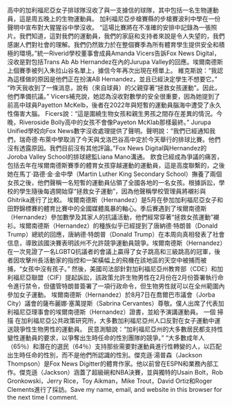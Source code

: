 高中的加利福尼亞女子排球隊沒收了與一支據信的球隊，其中包括一名生物運動員，這是周五晚上的生物運動員。 加利福尼亞步槍賽縣的步槍賽波利中學在一份聲明中宣布對大猩猩谷中學沒收。 “這場比賽將在不准確的安排中記錄為一張照片。我們知道，這對我們的運動員，我們的家庭和支持者來說是令人失望的，我們感謝人們對社會的理解。我們仍然致力於在整個賽季為所有體育學生提供安全和積極的環境。”統一Riverid學校董事會成員Amanda Vicers告訴Fox News Digital，沒收是對包括Trans Ab Ab Hernandez在內的Jurupa Valley的回應。埃爾南德斯上個賽季被列入朱拉山谷名單上，據信今年再次出現在榜單上。 維克斯說：“我認為這樣做的原因是他們正在扮演AB Hernandez，並且已經決定學生不想要它。” “昨天我收到了一條消息，說有（來自球員）的父親穿著“拯救女孩運動”。因此，他們準備抗議。” Vicers補充說，她認為沒收對數學的安全很重要，因為她提到了前高中球員Payetton McKelb，後者在2022年與短暫的運動員腦海中遭受了永久性傷害大腦。 Ficers說：“這是圍繞生物女孩和親生男孩之間存在差異的情況。今晚，Riveroside Bolly高中的女孩不會像Payeton McKlab那樣最終。” Jurupa Unified學校向Fox News數字沒收處理提供了聲明。聲明說：“我們已經通知我們，瑞奇德·布萊中學取消了今天與戈洛巴谷高中定於今天舉行的排球比賽。他們沒有透露原因。我們目前沒有其他評論。”Fox News Digital與Hernandez的Joroba Valley School的排球總監Liana Mano溝通。 飲食已經成為爭議的痛苦，包括去年在埃爾南德斯賽季的體育女孩穿越運動的運動員，這是高度聯繫的，之後她在馬丁·路德·金·金中學（Martin Luther King Secondary School）撫養了兩個女孩之後，他們聲稱一名短暫的運動員佔領了全國各地的一名女孩。根據訴訟，學校的學生隨後每週開始穿“拯救女子運動”，因為他聲稱學校管理員將襯衫與Ghitrika進行了比較。 埃爾南德斯（Hernandez）是5月在參加加利福尼亞女子和田野錦標賽的體育比賽中的全國媒體風暴的軸心。季后賽遇到了埃爾南德斯（Hernandez）參加數學及其家人的抗議活動，他們經常穿著“拯救女孩運動”襯衫。埃爾南德斯（Hernandez）的種族似乎已經提到了唐納德·特朗普（Donald Trump）總統的回應，唐納德·特朗普（Donald Trump）在本周向真相發表了社會信息，導致該國決賽表明該州不允許競爭運動員競爭。埃爾南德斯（Hernandez）在一次見證了一名LGBTQ抗議者的會議上贏得了女子跳高和三級跳高的冠軍，後者因攻擊州長活動家的指控和一架橫幅上的飛機在該地區的天空中被捕而被捕，“女孩中沒有孩子。” 然後，美國司法部針對加利福尼亞州教育部（CDE）和加利福尼亞聯盟（CIF）提起訴訟，該政策允許生物男性在2月份在2月份簽署執行命令進行禁令，但儘管特朗普簽署了一項行政命令，但生物男性就可以在全州範圍內參加女子運動。 埃爾南德斯（Hernandez）於8月7日在喬爾巴市議會（Jorba City）議會的薩布麗娜·塞萬提斯（Sabrina Cervantes）尊敬。僕人出席了代表加利福尼亞理事會的埃爾南德斯（Hernandez）證書，並給予演講運動員。 一個 掃描    在加利福尼亞公共政策研究所，大多數加利福尼亞州人口反對在女子運動中運送競爭性生物男性的運動員。 民意測驗說：“加利福尼亞州的大多數居民都支持性變性運動員的要求，以爭奪出生時任命的性別團隊的競爭。” “大多數成年人（65％）和潛在的選民（64％）支持那些需要對運動員進行性轉變的人，以匹配出生時任命的性別，而不是他們所認識的性別。傑克遜·湯普森（Jackson Thompson）是Fox News Digitter的體育作家。他以前曾在ESPN和業務內部工作。傑克遜（Jackson）涵蓋了超級碗和NBA決賽，並與獨特的Usain Bolt，Rob Gronkowski，Jerry Rice，Toy Aikman，Mike Trout，David Ortiz和Roger Clements進行了採訪。Save my name, email, and website in this browser for the next time I comment.